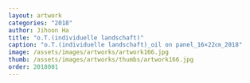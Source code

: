 ```yaml
---
layout: artwork
categories: "2018"
author: Jihoon Ha
title: "o.T.(individuelle landschaft)"
caption: "o.T.(individuelle landschaft)_oil on panel_16×22㎝_2018"
image: /assets/images/artworks/artwork166.jpg
thumb: /assets/images/artworks/thumbs/artwork166.jpg
order: 2018001
---
```

